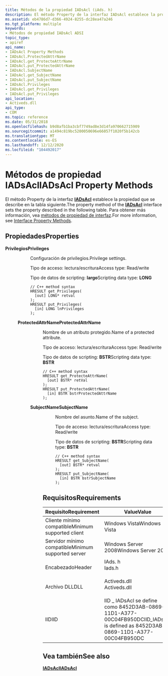 ```yaml
---
title: Métodos de la propiedad IADsAcl (iAds. h)
description: El método Property de la interfaz IADsAcl establece la propiedad que se describe en la tabla siguiente. Para obtener más información, vea métodos de propiedad de interfaz.
ms.assetid: eb4786d7-d366-4924-8255-dc28ea47a246
ms.tgt_platform: multiple
keywords:
- Métodos de propiedad IADsAcl ADSI
topic_type:
- apiref
api_name:
- IADsAcl Property Methods
- IADsAcl.ProtectedAttrName
- IADsAcl.get_ProtecteAttrName
- IADsAcl.put_ProtectedAttrName
- IADsAcl.SubjectName
- IADsAcl.get_SubjectName
- IADsAcl.put_SubjectName
- IADsAcl.Privileges
- IADsAcl.get_Privileges
- IADsAcl.put_Privileges
api_location:
- Activeds.dll
api_type:
- COM
ms.topic: reference
ms.date: 05/31/2018
ms.openlocfilehash: b9d8afb1ba3cbf7749ad8e3d14fa970662715909
ms.sourcegitcommit: a1494c819bc5200050696e66057f1020f5b142cb
ms.translationtype: MT
ms.contentlocale: es-ES
ms.lasthandoff: 12/12/2020
ms.locfileid: "104492017"
---
```

# <a name="iadsacl-property-methods"></a><span data-ttu-id="d728a-105">Métodos de propiedad IADsAcl</span><span class="sxs-lookup"><span data-stu-id="d728a-105">IADsAcl Property Methods</span></span>

<span data-ttu-id="d728a-106">El método Property de la interfaz [**IADsAcl**](/windows/desktop/api/Iads/nn-iads-iadsacl) establece la propiedad que se describe en la tabla siguiente.</span><span class="sxs-lookup"><span data-stu-id="d728a-106">The property method of the [**IADsAcl**](/windows/desktop/api/Iads/nn-iads-iadsacl) interface sets the property described in the following table.</span></span> <span data-ttu-id="d728a-107">Para obtener más información, vea [métodos de propiedad de interfaz](interface-property-methods.md).</span><span class="sxs-lookup"><span data-stu-id="d728a-107">For more information, see [Interface Property Methods](interface-property-methods.md).</span></span>

## <a name="properties"></a><span data-ttu-id="d728a-108">Propiedades</span><span class="sxs-lookup"><span data-stu-id="d728a-108">Properties</span></span>

<dl> <dt>

<span data-ttu-id="d728a-109">**Privilegios**</span><span class="sxs-lookup"><span data-stu-id="d728a-109">**Privileges**</span></span>
<span data-ttu-id="d728a-110"></dt> <dd> <dl></span><span class="sxs-lookup"><span data-stu-id="d728a-110"></dt> <dd> <dl></span></span>

<span data-ttu-id="d728a-111">Configuración de privilegios.</span><span class="sxs-lookup"><span data-stu-id="d728a-111">Privilege settings.</span></span>

<dt>

<span data-ttu-id="d728a-112">Tipo de acceso: lectura/escritura</span><span class="sxs-lookup"><span data-stu-id="d728a-112">Access type: Read/write</span></span>
</dt> <dt>

<span data-ttu-id="d728a-113">Tipo de datos de scripting: **largo**</span><span class="sxs-lookup"><span data-stu-id="d728a-113">Scripting data type: **LONG**</span></span>
</dt> <dt>



``` syntax
// C++ method syntax
HRESULT get_Privileges(
  [out] LONG* retval
);
HRESULT put_Privileges(
  [in] LONG lnPrivileges
);
```


</dt> </dl> </dd> <dt>

<span data-ttu-id="d728a-114">**ProtectedAttrName**</span><span class="sxs-lookup"><span data-stu-id="d728a-114">**ProtectedAttrName**</span></span>
<span data-ttu-id="d728a-115"></dt> <dd> <dl></span><span class="sxs-lookup"><span data-stu-id="d728a-115"></dt> <dd> <dl></span></span>

<span data-ttu-id="d728a-116">Nombre de un atributo protegido.</span><span class="sxs-lookup"><span data-stu-id="d728a-116">Name of a protected attribute.</span></span>

<dt>

<span data-ttu-id="d728a-117">Tipo de acceso: lectura/escritura</span><span class="sxs-lookup"><span data-stu-id="d728a-117">Access type: Read/write</span></span>
</dt> <dt>

<span data-ttu-id="d728a-118">Tipo de datos de scripting: **BSTR**</span><span class="sxs-lookup"><span data-stu-id="d728a-118">Scripting data type: **BSTR**</span></span>
</dt> <dt>



``` syntax
// C++ method syntax
HRESULT get_ProtecteAttrName(
  [out] BSTR* retVal
);
HRESULT put_ProtectedAttrName(
  [in] BSTR bstrProtectedAttrName
);
```


</dt> </dl> </dd> <dt>

<span data-ttu-id="d728a-119">**SubjectName**</span><span class="sxs-lookup"><span data-stu-id="d728a-119">**SubjectName**</span></span>
<span data-ttu-id="d728a-120"></dt> <dd> <dl></span><span class="sxs-lookup"><span data-stu-id="d728a-120"></dt> <dd> <dl></span></span>

<span data-ttu-id="d728a-121">Nombre del asunto.</span><span class="sxs-lookup"><span data-stu-id="d728a-121">Name of the subject.</span></span>

<dt>

<span data-ttu-id="d728a-122">Tipo de acceso: lectura/escritura</span><span class="sxs-lookup"><span data-stu-id="d728a-122">Access type: Read/write</span></span>
</dt> <dt>

<span data-ttu-id="d728a-123">Tipo de datos de scripting: **BSTR**</span><span class="sxs-lookup"><span data-stu-id="d728a-123">Scripting data type: **BSTR**</span></span>
</dt> <dt>



``` syntax
// C++ method syntax
HRESULT get_SubjectName(
  [out] BSTR* retval
);
HRESULT put_SubjectName(
  [in] BSTR bstrSubjectName
);
```


</dt> </dl> </dd> </dl>

 

## <a name="requirements"></a><span data-ttu-id="d728a-124">Requisitos</span><span class="sxs-lookup"><span data-stu-id="d728a-124">Requirements</span></span>



| <span data-ttu-id="d728a-125">Requisito</span><span class="sxs-lookup"><span data-stu-id="d728a-125">Requirement</span></span> | <span data-ttu-id="d728a-126">Value</span><span class="sxs-lookup"><span data-stu-id="d728a-126">Value</span></span> |
|-------------------------------------|-----------------------------------------------------------------------------------------|
| <span data-ttu-id="d728a-127">Cliente mínimo compatible</span><span class="sxs-lookup"><span data-stu-id="d728a-127">Minimum supported client</span></span><br/> | <span data-ttu-id="d728a-128">Windows Vista</span><span class="sxs-lookup"><span data-stu-id="d728a-128">Windows Vista</span></span><br/>                                                                |
| <span data-ttu-id="d728a-129">Servidor mínimo compatible</span><span class="sxs-lookup"><span data-stu-id="d728a-129">Minimum supported server</span></span><br/> | <span data-ttu-id="d728a-130">Windows Server 2008</span><span class="sxs-lookup"><span data-stu-id="d728a-130">Windows Server 2008</span></span><br/>                                                          |
| <span data-ttu-id="d728a-131">Encabezado</span><span class="sxs-lookup"><span data-stu-id="d728a-131">Header</span></span><br/>                   | <dl> <span data-ttu-id="d728a-132"><dt>IAds. h</dt></span><span class="sxs-lookup"><span data-stu-id="d728a-132"><dt>Iads.h</dt></span></span> </dl>       |
| <span data-ttu-id="d728a-133">Archivo DLL</span><span class="sxs-lookup"><span data-stu-id="d728a-133">DLL</span></span><br/>                      | <dl> <span data-ttu-id="d728a-134"><dt>Activeds.dll</dt></span><span class="sxs-lookup"><span data-stu-id="d728a-134"><dt>Activeds.dll</dt></span></span> </dl> |
| <span data-ttu-id="d728a-135">IID</span><span class="sxs-lookup"><span data-stu-id="d728a-135">IID</span></span><br/>                      | <span data-ttu-id="d728a-136">IID \_ IADsAcl se define como 8452D3AB-0869-11D1-A377-00C04FB950DC</span><span class="sxs-lookup"><span data-stu-id="d728a-136">IID\_IADsAcl is defined as 8452D3AB-0869-11D1-A377-00C04FB950DC</span></span><br/>              |



## <a name="see-also"></a><span data-ttu-id="d728a-137">Vea también</span><span class="sxs-lookup"><span data-stu-id="d728a-137">See also</span></span>

<dl> <dt>

[<span data-ttu-id="d728a-138">**IADsAcl**</span><span class="sxs-lookup"><span data-stu-id="d728a-138">**IADsAcl**</span></span>](/windows/desktop/api/Iads/nn-iads-iadsacl)
</dt> </dl>

 

 





